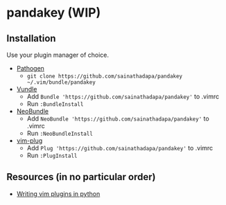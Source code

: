 # pandakey (WIP)

## Installation

Use your plugin manager of choice.

- [Pathogen](https://github.com/tpope/vim-pathogen)
  - `git clone https://github.com/sainathadapa/pandakey ~/.vim/bundle/pandakey`
- [Vundle](https://github.com/gmarik/vundle)
  - Add `Bundle 'https://github.com/sainathadapa/pandakey'` to .vimrc
  - Run `:BundleInstall`
- [NeoBundle](https://github.com/Shougo/neobundle.vim)
  - Add `NeoBundle 'https://github.com/sainathadapa/pandakey'` to .vimrc
  - Run `:NeoBundleInstall`
- [vim-plug](https://github.com/junegunn/vim-plug)
  - Add `Plug 'https://github.com/sainathadapa/pandakey'` to .vimrc
  - Run `:PlugInstall`

## Resources (in no particular order)
- [Writing vim plugins in python](https://www.youtube.com/watch?v=vMAeYp8mX_M)

